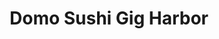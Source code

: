 ---
layout: place
title: "Domo Sushi Gig Harbor"
permalink: /washington/gig-harbor/domo-sushi-gig-harbor.html
stateAbbr: WA
stateName: Washington
cityName: Gig Harbor
place_id: ChIJQSsbzsyskVQRGdGH8mgTjbI
photos:
  - name: >-
      places/ChIJQSsbzsyskVQRGdGH8mgTjbI/photos/AeeoHcLghiQDvwI-ZKzZULht9NBfe2hG__1eUNw6QJqnUUYJ-kO6NKoH5_2fw8oexhJrN9FUMfK26ALXHuIYsRhIVfI8H7lTlnrCn3RW0v3R4A06XTskidnN8DSXuS8TAaa1oFfNzKqU_xrBDN4_sDON7nS6KARz05sFzAsd7-i4Ki8e73nW_wgqs7xUSu8NAopkzNwsG8hO-ZfohlttMAU7xXcG8sXY7za3mYwdvy1xYZxru5WJCdbY5-Pq97iyO7xc7MJvzdfugVua4bYNGUAuiinflMJAPPbTZ3D6usci_hqs-DEToEzxJGnvm3L_wc_pIDe9iu_bzoEGyj9XuolauJVggdxQlHMA_H63qQDXcaI40WfdjdTzJRrmGyz03_8i_BowcbpJhTvDobqPu0J22bpyP2MiUQcWXvkjRdXPdT3V33rE
    widthPx: 4032
    heightPx: 3024
    authorAttributions:
      - displayName: Alik Inman
        uri: https://maps.google.com/maps/contrib/100835706120863956190
        photoUri: >-
          https://lh3.googleusercontent.com/a-/ALV-UjUf4o9RIXgTIMYQLoBAQyCBXF556Jp1vA955gqDiCTez-nSZ1CAcg=s100-p-k-no-mo
    flagContentUri: >-
      https://www.google.com/local/imagery/report/?cb_client=maps_api_places.places_api&image_key=!1e10!2sCIHM0ogKEICAgIDJhu_j7AE&hl=en-US
    googleMapsUri: >-
      https://www.google.com/maps/place//data=!3m4!1e2!3m2!1sCIHM0ogKEICAgIDJhu_j7AE!2e10!4m2!3m1!1s0x5491acccce1b2b41:0xb28d1368f287d119
  - name: >-
      places/ChIJQSsbzsyskVQRGdGH8mgTjbI/photos/AeeoHcKQD9EnSgm0CTRNbZ-YJDu6p8_YYpUDpt4H1uO1on6EYwy1p7UoIs_dG7JuUIWLYY7MASIaWYX-tCX-nOqbC01PEodSQUl5LFt7zzJmKOvOVW0fmfRMxWwlXE3JNfpWb2rPskWiphTjoOJXEJvvrRF_gpa4FQ9MCV_6CGZ-Sqvpm7GVXOzBwPBOaIbZzJrH3I4DqnvkHcjJpvrQZPfEA14QHfydFMwOi_xt3PV5ZxorhOcar6zqm7Sqf6hpfcbyMIg9AvfLmrEcsmSQhRZuVpWF-9mNLTiB4DQnqhadwApNPBwGBHI7qPHaraJY9AAqmuPQw4GnRe2N-epgPATP8H2PGqTB1uWnC4RGAIdWSADfR3nTIahrDoPyMsIyBWsnKZdapqHf9-TKwltNgWeD3Dd3ru111Zu8Ca6E6LIHxk2SHg
    widthPx: 3264
    heightPx: 1836
    authorAttributions:
      - displayName: Tony C
        uri: https://maps.google.com/maps/contrib/108232168502734617894
        photoUri: >-
          https://lh3.googleusercontent.com/a-/ALV-UjVMomfnne5S2uP4T-s2cdVeyUsujhSCDi5UUokAXGADimX90wbl=s100-p-k-no-mo
    flagContentUri: >-
      https://www.google.com/local/imagery/report/?cb_client=maps_api_places.places_api&image_key=!1e10!2sCIHM0ogKEICAgICEn5KQPQ&hl=en-US
    googleMapsUri: >-
      https://www.google.com/maps/place//data=!3m4!1e2!3m2!1sCIHM0ogKEICAgICEn5KQPQ!2e10!4m2!3m1!1s0x5491acccce1b2b41:0xb28d1368f287d119
  - name: >-
      places/ChIJQSsbzsyskVQRGdGH8mgTjbI/photos/AeeoHcI02G-W7EgtO-J0zQIJf2byzQtqR7FbbOs1egL6imzCcRXhY4MiuLmRQyJewY40dGdF5cjuYAcTJ_AJrZhY_IYREeDj9W-wGE9CAzjKSqz9ULe3fFyfya-c4tAIHG6LkqnwkAJO-uqokdJuVCdMTPmoggte-nfRnkoFjZMVoTTTDG6HlFTDsW1k076khOkbuWU5EMrfoWWrZNdY4t9plr9xWJ0NhbqB16S4SL2EUYB8-SzoS_v7umeLcGf85wChmTxCEG5zGz3_JlhOW1L4E17kYPqNh5-g3gj5aMLcjU8Hp3V2pCqpbpfAz-ov0_FAwyW1rf8-wPV5H7OZ1oQTCUsa2jiHfgatGCbdcDAYhtZMbbBtCLeMTo6639lTB--hvJP2JkWyHjd-K9mqXbKtr5uY-hAIhinCeyH29aho13E3lA
    widthPx: 1920
    heightPx: 1080
    authorAttributions:
      - displayName: Jacob Evans
        uri: https://maps.google.com/maps/contrib/105345486506233031896
        photoUri: >-
          https://lh3.googleusercontent.com/a-/ALV-UjWyc1WlVn3nKR74LR1Slv6ZwHUobfe3o7FUcrelVGooRKw_teYP=s100-p-k-no-mo
    flagContentUri: >-
      https://www.google.com/local/imagery/report/?cb_client=maps_api_places.places_api&image_key=!1e10!2sCIHM0ogKEICAgIDr_-_SUg&hl=en-US
    googleMapsUri: >-
      https://www.google.com/maps/place//data=!3m4!1e2!3m2!1sCIHM0ogKEICAgIDr_-_SUg!2e10!4m2!3m1!1s0x5491acccce1b2b41:0xb28d1368f287d119
  - name: >-
      places/ChIJQSsbzsyskVQRGdGH8mgTjbI/photos/AeeoHcKuzVRTt1lB18cY6M-eb4s8y6-QWdxZBWMNKNUK1krBeaF7eCs-z6Dq6muKNLf-lVn3Ggz7kjFhs22kMCpl8cYgVmp8C8srjojIj-in49Yw8_ik99-3H3lAxpYaK10_aXiPlBfMoxBF2i6wLWgVGwiczEKiuYXQTrrceUgXvREk1-6zz7KsY7H4SRv2H62VpZttId7WBWHUZYvpfJTTPx4VZhitIrztoaq9SYoQB0x22RbPgB7IAwETsdp9Y8B2R8oHkciVbgfFZem-9ergR-jX9ojkExJG4gqMF43qB8QmJ4X0uCnwt1S6ExMERb28mC3LyMHULRc_A71gm3_trzJe0C17Lkyq15lzrFdMYcuINTeh-c2GU0u0yN0XI_FWiGB2Gsgu7z9GiOMTJKtaA3Ip9C3vSf3fOzuwyIuUuJg
    widthPx: 4080
    heightPx: 3072
    authorAttributions:
      - displayName: Catherine Enfield
        uri: https://maps.google.com/maps/contrib/104602625090582526646
        photoUri: >-
          https://lh3.googleusercontent.com/a-/ALV-UjX7nuzBqRoN2loQJXwc7R7mAu-J02Nc7ba3B-pAbcKwSbbSV6B-=s100-p-k-no-mo
    flagContentUri: >-
      https://www.google.com/local/imagery/report/?cb_client=maps_api_places.places_api&image_key=!1e10!2sCIHM0ogKEICAgIC5iOCNJw&hl=en-US
    googleMapsUri: >-
      https://www.google.com/maps/place//data=!3m4!1e2!3m2!1sCIHM0ogKEICAgIC5iOCNJw!2e10!4m2!3m1!1s0x5491acccce1b2b41:0xb28d1368f287d119
  - name: >-
      places/ChIJQSsbzsyskVQRGdGH8mgTjbI/photos/AeeoHcL9u4ZVGvKs6t82TKXzKeXtNRD6Wwye8fTt_6pdbicAP82oBNeTkpaT7P-yG3dPFbXwZ6QsGwh6fF8AGFiNqKpLtWY7JEi8cebl8dLpmTw0xyXU8Pj7RRevHA9HyDzxt_WCBqf0XNI5QbGwQW8iy4hbAevJahRAQGQlFp_OJlp28yCbxtnJ2f3p6US9I_d-bAOtOofGyos8oHTk1f8lfdUTeKfEcwyWN8PGeR_mCRph4WOU42ltM22E_e5ph-MXnAeevWpNZ76rGZdIs5Xu5qj4vg2ll6WifCSsk9b_VnuLhhWM0fTfJyJ4XZrM0RlLLNnDicir6TsQqPDOpnazisjXa1A3vVYnibl6f3rRE4bByTnwYehNd1F-u2o76s4u_akMgRKBm_l1UnuJoT498t5VZMfh-CylauY1VclZ2-aScA
    widthPx: 3024
    heightPx: 4032
    authorAttributions:
      - displayName: Ottilia B
        uri: https://maps.google.com/maps/contrib/106818278042753937003
        photoUri: >-
          https://lh3.googleusercontent.com/a-/ALV-UjUMlptWH3IfkTSHcKNBBZ-FimkXLcqZ2cJEt-iqjRWggXlLZLA=s100-p-k-no-mo
    flagContentUri: >-
      https://www.google.com/local/imagery/report/?cb_client=maps_api_places.places_api&image_key=!1e10!2sCIHM0ogKEICAgIDK-t2WNA&hl=en-US
    googleMapsUri: >-
      https://www.google.com/maps/place//data=!3m4!1e2!3m2!1sCIHM0ogKEICAgIDK-t2WNA!2e10!4m2!3m1!1s0x5491acccce1b2b41:0xb28d1368f287d119
  - name: >-
      places/ChIJQSsbzsyskVQRGdGH8mgTjbI/photos/AeeoHcIvqrrGWEhsHGiQauQXzSn0FqcWRU1VgWUVAg0F34FRi6Rapj2W7oW6e3ksJAw9TM1Ksncxf8cHq7ZXHT8ONAew0lCPMm3YFqSK3TlFVlTmtrVuJdytmQs5LJSZ9BApdeI7PVPr_t0yea5QCi-IiT6shPVMEpByR6HOt4JL5HEUR_yoXdK2hkp5fvIFJuldeVI6R-OKtxOgx4d6b7Xa6hvtM9fv-ANfSt5cWd7gwtFUCX8rlEHouv7cc1t-JUFUiEmAaetMsIZc5AICv11x9nnzEjdqaDXWH64Ix1ZxzXp8zDIsyLMNcNJA3UsC714RS5s7d70hYTkT2mYKPumuW7qaAiFv7OdZttiIbK914GaeqwYjsZ5D60369YjtHYaUKiJulWK7AqNITVREz1fX6G_t4DwFDFZ1ngPMHDeyyORGKiTc
    widthPx: 4624
    heightPx: 2604
    authorAttributions:
      - displayName: Marisol Araujo
        uri: https://maps.google.com/maps/contrib/112840664906873577199
        photoUri: >-
          https://lh3.googleusercontent.com/a/ACg8ocKLLieGhhRH1rceZNO8Pwc69lI_PbND1eNB6dxFQW_nUJsWHQ=s100-p-k-no-mo
    flagContentUri: >-
      https://www.google.com/local/imagery/report/?cb_client=maps_api_places.places_api&image_key=!1e10!2sCIHM0ogKEICAgICrnOCqxAE&hl=en-US
    googleMapsUri: >-
      https://www.google.com/maps/place//data=!3m4!1e2!3m2!1sCIHM0ogKEICAgICrnOCqxAE!2e10!4m2!3m1!1s0x5491acccce1b2b41:0xb28d1368f287d119
  - name: >-
      places/ChIJQSsbzsyskVQRGdGH8mgTjbI/photos/AeeoHcKBMSUbC3aQ3Cy1vSC76FHHnmqoRQjxM89gvoSrofbxMBj5R-Kd_obKfESY8ieiveo-mDE-PFBA5nl65wUusfBazTr4B5E-C5Q0ZycCaWqjLClPq-a3BIpGIL6Rtv9pf8mUklbFluZZ93McJYd0sq8GK0EWe6hMW3wIE0P87QQNmiwpd1F57nDoSYjKwkx0mXLl08h891F3vwB23YgTI6UV-7i3ANUyQctOArL3ShjY6jZ_yFyXWN-jMUdaKHGZuritCFvJjQ9wyR-eUxp2F-qCWds_RmdjTr4VfABc1weQlUGtm4M7b5EYrfqN-i7wnSuKiZRkSC6e2gE3a8zJERqFfnprmrnt2mg1kDyIx32oiRsEglFTdVs1k3wfYSablJ-0SZDo4lj-HGdPJuAOzK9J69bQH2qVej2iyE99TAgYwjRm
    widthPx: 3072
    heightPx: 4080
    authorAttributions:
      - displayName: Catherine Enfield
        uri: https://maps.google.com/maps/contrib/104602625090582526646
        photoUri: >-
          https://lh3.googleusercontent.com/a-/ALV-UjX7nuzBqRoN2loQJXwc7R7mAu-J02Nc7ba3B-pAbcKwSbbSV6B-=s100-p-k-no-mo
    flagContentUri: >-
      https://www.google.com/local/imagery/report/?cb_client=maps_api_places.places_api&image_key=!1e10!2sCIHM0ogKEICAgIC5iOCVlAE&hl=en-US
    googleMapsUri: >-
      https://www.google.com/maps/place//data=!3m4!1e2!3m2!1sCIHM0ogKEICAgIC5iOCVlAE!2e10!4m2!3m1!1s0x5491acccce1b2b41:0xb28d1368f287d119
  - name: >-
      places/ChIJQSsbzsyskVQRGdGH8mgTjbI/photos/AeeoHcIBxWZjWWICnt8e6CZ-1PCYg1_8JZZsItqrUkLGvXqNLC8_oMSoO9aAA54P3vdIlSL9ETXD3aRBJqRTIahis9IW_E0ZXPCqCUPrWWhtuSfawdTgxWsCjbDIj7FJEG0WiCAMVNbkk4psO0jXWPMcFbQ1qoS3BMi8RC-mFOCKx3m9KLZNd6CbwrazgwdXa0bGXL8Q65f230-tN_C7Aae9_cLRzQvhRuUaTFuYGSKhSU8-AW06H_Ez0tUHSrrf18Pgbd9V5U3RaX_HUfL37PCpg9-qq-JZ1MPVi3Wxq5XSpJB_sjMk5CGVUasFokHldqHm09zYuT-YOwxWQ1yFCIK_a5V9sh5wBS3PO3-XNuV5ZEwor0lnlQ6lKws_8Gpw2YtZxYWNGc-QYguJQ-CLmOzq292ZzAVaw0V9LCoEx1P-So4Rl8E
    widthPx: 4800
    heightPx: 3600
    authorAttributions:
      - displayName: Yvonne Louie
        uri: https://maps.google.com/maps/contrib/111817802172351230030
        photoUri: >-
          https://lh3.googleusercontent.com/a/ACg8ocJUTiJmkuaCQkY9M08XFazIO3UAvCfVIHcfGM9R7p2DUlP-3w=s100-p-k-no-mo
    flagContentUri: >-
      https://www.google.com/local/imagery/report/?cb_client=maps_api_places.places_api&image_key=!1e10!2sCIHM0ogKEICAgICfpdCcqAE&hl=en-US
    googleMapsUri: >-
      https://www.google.com/maps/place//data=!3m4!1e2!3m2!1sCIHM0ogKEICAgICfpdCcqAE!2e10!4m2!3m1!1s0x5491acccce1b2b41:0xb28d1368f287d119
  - name: >-
      places/ChIJQSsbzsyskVQRGdGH8mgTjbI/photos/AeeoHcKaq7sZXvChh94Y2Cbw0YVD2E6W7Bpc2COXYcnmttGMpApusH6RE9DrYR9fJc6_l4DTXbGHUG2-5J_XgL4SMGGIZSKj_R040GH53IEFnBMMcBOFQuSIOSgSXgBXxY1ygZE-_VSBiUxmbCUYHiGZWuhgqxWeLQVsRns4O9GgiNtF7grck_IUUIOzoP9HQT5YJSvlJoJ6QflRbflKwVP4w-jVc6Hw0whpwSON_hDJl10TLOA9b5qOkaUsw-iP_5qcNBIQ_Gy-hjjRwDgUDgi-DwTAsrETOQE9sFwiB1R9e_gvpADF9sEHHdiB_DIOrrhigOCDck6o9hFnMfLeymhsC-Pp8euurgNb2t8rzoVfLNEFBMn52iwdHyGQRPCVeCs4NcrEHqFWvXnriHXM5onJx9oSZ9J_d88LexevsFnd5zo
    widthPx: 3024
    heightPx: 4032
    authorAttributions:
      - displayName: stan yu
        uri: https://maps.google.com/maps/contrib/114879429039261666455
        photoUri: >-
          https://lh3.googleusercontent.com/a-/ALV-UjUZewik_JFYPjheLOyOabfHit-WbfA9gtRCN-Jt74ctNGVujHx6=s100-p-k-no-mo
    flagContentUri: >-
      https://www.google.com/local/imagery/report/?cb_client=maps_api_places.places_api&image_key=!1e10!2sCIHM0ogKEICAgIDJq5-yVg&hl=en-US
    googleMapsUri: >-
      https://www.google.com/maps/place//data=!3m4!1e2!3m2!1sCIHM0ogKEICAgIDJq5-yVg!2e10!4m2!3m1!1s0x5491acccce1b2b41:0xb28d1368f287d119
  - name: >-
      places/ChIJQSsbzsyskVQRGdGH8mgTjbI/photos/AeeoHcIIn6242Zca_qwFaRJFJYZhwSxNkyr88hqlwWKlzdWrh2m5TYHv9SCudF-poixrojwosJTxcn9TJ9rZxVkfIKfHWPu8pDfr9epKAfnk3dIRvftWsvlddifsRQky-lETri-YZQEsQDyrMN5ybm9VNq6ru-p93uMwSeWCVtWLxsuSDC0avb-GVkO8Zur18G48KzZzO0fE_qyzXQ2Lu5ix7icK1KVlEbB6sjgVO73W8aZKqnZ4Uo8qzsmtSagErZxbTwiHzNhUBnxb8-PtcM3pa0M6fF4NTGebDHQtdlo9vtwG0MLEI1B8XKwDzScbkxxJGGAkFPkeBDsXJ4wj2XJVwIKcfeK9PKkzOhGCLGHz2pLTGAmswee2jb_1JreUJluRkv62BtRzL9M-vcxu2Mycl2NZ-T_iPpBTa7T7AK_Xjjg
    widthPx: 3072
    heightPx: 4080
    authorAttributions:
      - displayName: Rachelle W.
        uri: https://maps.google.com/maps/contrib/104899529704538478672
        photoUri: >-
          https://lh3.googleusercontent.com/a-/ALV-UjUOXfBs_Ggm5pJgvqaBqqfo-rFKJA3QuGbQtddL-BFSWRiZAjzI=s100-p-k-no-mo
    flagContentUri: >-
      https://www.google.com/local/imagery/report/?cb_client=maps_api_places.places_api&image_key=!1e10!2sCIHM0ogKEICAgICTzOi0Pg&hl=en-US
    googleMapsUri: >-
      https://www.google.com/maps/place//data=!3m4!1e2!3m2!1sCIHM0ogKEICAgICTzOi0Pg!2e10!4m2!3m1!1s0x5491acccce1b2b41:0xb28d1368f287d119
address: 4901 Point Fosdick Dr, Gig Harbor, WA 98335, USA
street: 4901 Point Fosdick Dr
city: Gig Harbor
state: WA
zip: '98335'
country: USA
neighborhood: null
latitude: '47.303285'
longitude: '-122.578751'
accessibility_options:
  wheelchairAccessibleParking: true
  wheelchairAccessibleEntrance: true
  wheelchairAccessibleRestroom: true
  wheelchairAccessibleSeating: true
business_status: OPERATIONAL
name: Domo Sushi Gig Harbor
google_maps_links:
  directionsUri: >-
    https://www.google.com/maps/dir//''/data=!4m7!4m6!1m1!4e2!1m2!1m1!1s0x5491acccce1b2b41:0xb28d1368f287d119!3e0
  placeUri: https://maps.google.com/?cid=12865961051933888793
  writeAReviewUri: >-
    https://www.google.com/maps/place//data=!4m3!3m2!1s0x5491acccce1b2b41:0xb28d1368f287d119!12e1
  reviewsUri: >-
    https://www.google.com/maps/place//data=!4m4!3m3!1s0x5491acccce1b2b41:0xb28d1368f287d119!9m1!1b1
  photosUri: >-
    https://www.google.com/maps/place//data=!4m3!3m2!1s0x5491acccce1b2b41:0xb28d1368f287d119!10e5
primary_type: Sushi Restaurant
opening_hours:
  regular: null
  current: null
secondary_opening_hours:
  regular:
    weekdayDescriptions: null
    type: null
  current:
    weekdayDescriptions: null
    type: null
phone: (253) 851-0592
price_level: PRICE_LEVEL_MODERATE
price_range: $20 &ndash; $30
rating: '4.4'
rating_count: 923
website: https://www.facebook.com/642965925768324/
description: null
reviews: null
parking_options: null
payment_options: null
allow_dogs: null
curbside_pickup: null
delivery: null
dine_in: null
good_for_children: null
good_for_groups: null
good_for_sports: null
live_music: null
menu_for_children: null
outdoor_seating: null
reservable: null
restroom: null
serves_beer: null
serves_breakfast: null
serves_brunch: null
serves_cocktails: null
serves_coffee: null
serves_dinner: null
serves_dessert: null
serves_lunch: null
serves_vegetarian_food: null
serves_wine: null
takeout: null

---